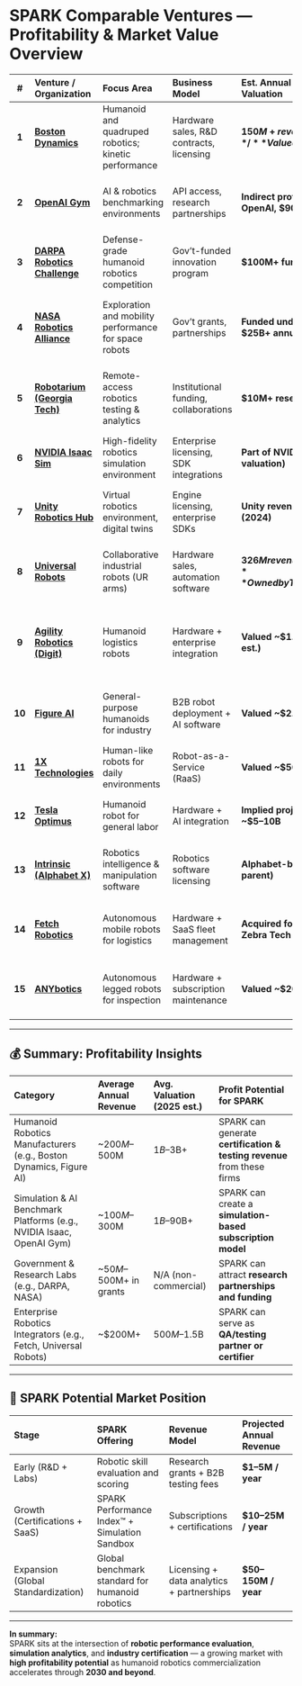 # SPARK Comparable Ventures — Profitability & Market Value Overview

| **#**  | **Venture / Organization**                                                             | **Focus Area**                                        | **Business Model**                       | **Est. Annual Revenue / Valuation**                     | **Website**                                                                                             | **Relevance to SPARK**                                             |
| :----: | :------------------------------------------------------------------------------------- | :---------------------------------------------------- | :--------------------------------------- | :------------------------------------------------------ | :------------------------------------------------------------------------------------------------------ | :----------------------------------------------------------------- |
| **1**  | [**Boston Dynamics**](https://www.bostondynamics.com)                                  | Humanoid and quadruped robotics; kinetic performance  | Hardware sales, R&D contracts, licensing | **$150M+ revenue (2024)** / **Valued ~$1.1B**           | 🌐 [bostondynamics.com](https://www.bostondynamics.com)                                                 | Direct parallel — tests agility, mobility, and dynamic performance |
| **2**  | [**OpenAI Gym**](https://gym.openai.com)                                               | AI & robotics benchmarking environments               | API access, research partnerships        | **Indirect profit (via OpenAI, $90B valuation)**        | 🌐 [gym.openai.com](https://gym.openai.com)                                                             | Model for SPARK’s digital benchmarking framework                   |
| **3**  | [**DARPA Robotics Challenge**](https://www.darpa.mil/program/darpa-robotics-challenge) | Defense-grade humanoid robotics competition           | Gov’t-funded innovation program          | **$100M+ funding pool**                                 | 🌐 [darpa.mil/program/darpa-robotics-challenge](https://www.darpa.mil/program/darpa-robotics-challenge) | Template for SPARK’s kinetic testing competitions                  |
| **4**  | [**NASA Robotics Alliance**](https://robotics.nasa.gov)                                | Exploration and mobility performance for space robots | Gov’t grants, partnerships               | **Funded under NASA’s $25B+ annual budget**             | 🌐 [robotics.nasa.gov](https://robotics.nasa.gov)                                                       | Inspiration for SPARK’s research-driven evaluation layer           |
| **5**  | [**Robotarium (Georgia Tech)**](https://www.robotarium.gatech.edu)                     | Remote-access robotics testing & analytics            | Institutional funding, collaborations    | **$10M+ research funding**                              | 🌐 [robotarium.gatech.edu](https://www.robotarium.gatech.edu)                                           | Similar concept — open testing infrastructure for SPARK labs       |
| **6**  | [**NVIDIA Isaac Sim**](https://developer.nvidia.com/isaac-sim)                         | High-fidelity robotics simulation environment         | Enterprise licensing, SDK integrations   | **Part of NVIDIA ($2.6T+ valuation)**                   | 🌐 [developer.nvidia.com/isaac-sim](https://developer.nvidia.com/isaac-sim)                             | Ideal for SPARK’s simulation-based testbed                         |
| **7**  | [**Unity Robotics Hub**](https://unity.com/solutions/robotics)                         | Virtual robotics environment, digital twins           | Engine licensing, enterprise SDKs        | **Unity revenue $1.8B (2024)**                          | 🌐 [unity.com/solutions/robotics](https://unity.com/solutions/robotics)                                 | Could power SPARK’s kinetic visualization tools                    |
| **8**  | [**Universal Robots**](https://www.universal-robots.com)                               | Collaborative industrial robots (UR arms)             | Hardware sales, automation software      | **$326M revenue (2024)** / **Owned by Teradyne ($16B)** | 🌐 [universal-robots.com](https://www.universal-robots.com)                                             | Potential client for SPARK-certified benchmarks                    |
| **9**  | [**Agility Robotics (Digit)**](https://www.agilityrobotics.com)                        | Humanoid logistics robots                             | Hardware + enterprise integration        | **Valued ~$1.5B (2025 est.)**                           | 🌐 [agilityrobotics.com](https://www.agilityrobotics.com)                                               | Strong synergy — SPARK can provide agility and endurance scoring   |
| **10** | [**Figure AI**](https://www.figure.ai)                                                 | General-purpose humanoids for industry                | B2B robot deployment + AI software       | **Valued ~$2.6B (2025)**                                | 🌐 [figure.ai](https://www.figure.ai)                                                                   | High potential — SPARK as independent performance assessor         |
| **11** | [**1X Technologies**](https://www.1x.tech)                                             | Human-like robots for daily environments              | Robot-as-a-Service (RaaS)                | **Valued ~$500M (2024)**                                | 🌐 [1x.tech](https://www.1x.tech)                                                                       | Could use SPARK testing before deployment                          |
| **12** | [**Tesla Optimus**](https://www.tesla.com/AI)                                          | Humanoid robot for general labor                      | Hardware + AI integration                | **Implied project value ~$5–10B**                       | 🌐 [tesla.com/AI](https://www.tesla.com/AI)                                                             | Long-term benchmark candidate for SPARK                            |
| **13** | [**Intrinsic (Alphabet X)**](https://intrinsic.ai)                                     | Robotics intelligence & manipulation software         | Robotics software licensing              | **Alphabet-backed ($2T parent)**                        | 🌐 [intrinsic.ai](https://intrinsic.ai)                                                                 | Parallels SPARK’s intelligence & dexterity metrics                 |
| **14** | [**Fetch Robotics**](https://fetchrobotics.com)                                        | Autonomous mobile robots for logistics                | Hardware + SaaS fleet management         | **Acquired for $305M by Zebra Tech**                    | 🌐 [fetchrobotics.com](https://fetchrobotics.com)                                                       | SPARK could certify operational reliability and endurance          |
| **15** | [**ANYbotics**](https://www.anybotics.com)                                             | Autonomous legged robots for inspection               | Hardware + subscription maintenance      | **Valued ~$200M (2024)**                                | 🌐 [anybotics.com](https://www.anybotics.com)                                                           | Overlaps with SPARK’s mobility and robustness metrics              |

---

## 💰 Summary: Profitability Insights

| **Category**                                                         | **Average Annual Revenue** | **Avg. Valuation (2025 est.)** | **Profit Potential for SPARK**                                          |
| :------------------------------------------------------------------- | :------------------------- | :----------------------------- | :---------------------------------------------------------------------- |
| Humanoid Robotics Manufacturers (e.g., Boston Dynamics, Figure AI)   | ~$200M–$500M               | $1B–$3B+                       | SPARK can generate **certification & testing revenue** from these firms |
| Simulation & AI Benchmark Platforms (e.g., NVIDIA Isaac, OpenAI Gym) | ~$100M–$300M               | $1B–$90B+                      | SPARK can create a **simulation-based subscription model**              |
| Government & Research Labs (e.g., DARPA, NASA)                       | ~$50M–$500M+ in grants     | N/A (non-commercial)           | SPARK can attract **research partnerships and funding**                 |
| Enterprise Robotics Integrators (e.g., Fetch, Universal Robots)      | ~$200M+                    | $500M–$1.5B                    | SPARK can serve as **QA/testing partner or certifier**                  |

---

## 🚀 SPARK Potential Market Position

| **Stage**                          | **SPARK Offering**                              | **Revenue Model**                         | **Projected Annual Revenue** |
| :--------------------------------- | :---------------------------------------------- | :---------------------------------------- | :--------------------------- |
| Early (R&D + Labs)                 | Robotic skill evaluation and scoring            | Research grants + B2B testing fees        | **$1–5M / year**             |
| Growth (Certifications + SaaS)     | SPARK Performance Index™ + Simulation Sandbox   | Subscriptions + certifications            | **$10–25M / year**           |
| Expansion (Global Standardization) | Global benchmark standard for humanoid robotics | Licensing + data analytics + partnerships | **$50–150M / year**          |

---

**In summary:**  
SPARK sits at the intersection of **robotic performance evaluation**, **simulation analytics**, and **industry certification** — a growing market with **high profitability potential** as humanoid robotics commercialization accelerates through **2030 and beyond**.
